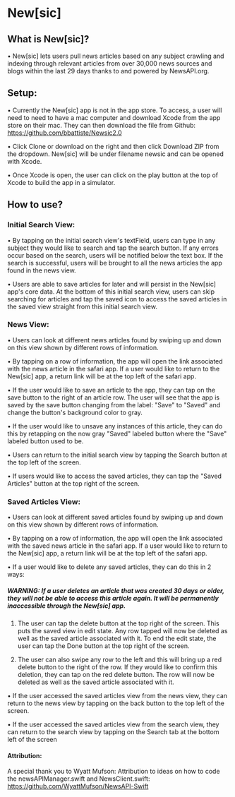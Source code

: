 # New[sic]

## What is New[sic]?

• New[sic] lets users pull news articles based on any subject crawling and indexing through relevant articles from over 30,000 news sources and blogs within the last 29 days thanks to and powered by NewsAPI.org. 

## Setup:

• Currently the New[sic] app is not in the app store.  To access, a user will need to need to have a mac computer and download Xcode from the app store on their mac.  They can then download the file from Github: https://github.com/bbattiste/Newsic2.0 

• Click Clone or download on the right and then click Download ZIP from the dropdown.  New[sic] will be under filename newsic and can be opened with Xcode.

• Once Xcode is open, the user can click on the play button at the top of Xcode to build the app in a simulator.

## How to use?

### Initial Search View:
• By tapping on the initial search view's textField, users can type in any subject they would like to search and tap the search button.  If any errors occur based on the search, users will be notified below the text box.  If the search is successful,
users will be brought to all the news articles the app found in the news view.

• Users are able to save articles for later and will persist in the New[sic] app's core data.  At the bottom of this initial search view, users can skip searching for articles and tap the saved icon to access the saved articles in the saved view
straight from this initial search view.

### News View:
• Users can look at different news articles found by swiping up and down on this view shown by different rows of information.

• By tapping on a row of information, the app will open the link associated with the news article in the safari app.  If a user would like to return to the New[sic] app, a return link will be at the top left of the safari app.

• If the user would like to save an article to the app, they can tap on the save button to the right of an article row.  The user will see that the app is saved by the save button changing from the label: "Save" to "Saved" and change the button's background color to gray.

• If the user would like to unsave any instances of this article, they can do this by retapping on the now gray "Saved" labeled button where the "Save" labeled button used to be.

• Users can return to the initial search view by tapping the Search button at the top left of the screen.

• If users would like to access the saved articles, they can tap the "Saved Articles" button at the top right of the screen.

### Saved Articles View:
• Users can look at different saved articles found by swiping up and down on this view shown by different rows of information.

• By tapping on a row of information, the app will open the link associated with the saved news article in the safari app.  If a user would like to return to the New[sic] app, a return link will be at the top left of the safari app.

• If a user would like to delete any saved articles, they can do this in 2 ways:

##### WARNING: If a user deletes an article that was created 30 days or older, they will not be able to access this article again.  It will be permanently inaccessible through the New[sic] app.

  1. The user can tap the delete button at the top right of the screen.  This puts the saved view in edit state.  Any row tapped will now be deleted as well as the saved article associated with it.  To end the edit state, the user can tap the Done button at the top right of the screen.
  
  2. The user can also swipe any row to the left and this will bring up a red delete button to the right of the row.  If they would like to confirm this deletion, they can tap on the red delete button. The row will now be deleted as well as the saved article associated with it.

• If the user accessed the saved articles view from the news view, they can return to the news view by tapping on the back button to the top left of the screen.

• If the user accessed the saved articles view from the search view, they can return to the search view by tapping on the Search tab at the bottom left of the screen

#### Attribution:
A special thank you to Wyatt Mufson: Attribution to ideas on how to code the newsAPIManager.swift and NewsClient.swift:
https://github.com/WyattMufson/NewsAPI-Swift
